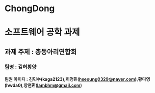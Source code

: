 # ChongDong
# 소프트웨어 공학 과제
## 과제 주제 : 총동아리연합회
### 팀명 : 김허황양 
#### 팀원 아이디 : 김민수(kaga2123),허정민(hseoung0329@naver.com),황다영(hwda0),양현민(lambhm@gmail.com)
